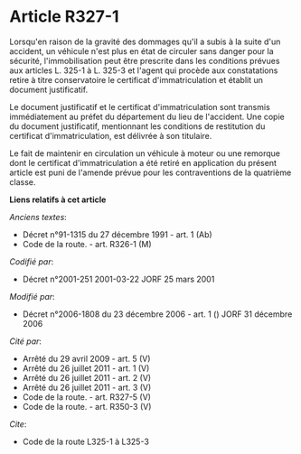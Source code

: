 # Article R327-1

Lorsqu'en raison de la gravité des dommages qu'il a subis à la suite d'un accident, un véhicule n'est plus en état de
circuler sans danger pour la sécurité, l'immobilisation peut être prescrite dans les conditions prévues aux articles L. 325-1
à L. 325-3 et l'agent qui procède aux constatations retire à titre conservatoire le certificat d'immatriculation et établit
un document justificatif.

Le document justificatif et le certificat d'immatriculation sont transmis immédiatement au préfet du département du lieu de
l'accident. Une copie du document justificatif, mentionnant les conditions de restitution du certificat d'immatriculation,
est délivrée à son titulaire.

Le fait de maintenir en circulation un véhicule à moteur ou une remorque dont le certificat d'immatriculation a été retiré en
application du présent article est puni de l'amende prévue pour les contraventions de la quatrième classe.

**Liens relatifs à cet article**

_Anciens textes_:

  - Décret n°91-1315 du 27 décembre 1991 - art. 1 (Ab)
  - Code de la route. - art. R326-1 (M)

_Codifié par_:

  - Décret n°2001-251 2001-03-22 JORF 25 mars 2001

_Modifié par_:

  - Décret n°2006-1808 du 23 décembre 2006 - art. 1 () JORF 31 décembre 2006

_Cité par_:

  - Arrêté du 29 avril 2009 - art. 5 (V)
  - Arrêté du 26 juillet 2011 - art. 1 (V)
  - Arrêté du 26 juillet 2011 - art. 2 (V)
  - Arrêté du 26 juillet 2011 - art. 3 (V)
  - Code de la route. - art. R327-5 (V)
  - Code de la route. - art. R350-3 (V)

_Cite_:

  - Code de la route L325-1 à L325-3
